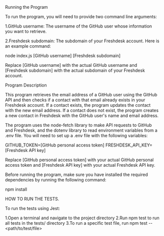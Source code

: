 Running the Program

To run the program, you will need to provide two command line arguments:

1.GitHub username: The username of the GitHub user whose information you want to retrieve.

2.Freshdesk subdomain: The subdomain of your Freshdesk account.
Here is an example command:

node index.js [GitHub username] [Freshdesk subdomain]

Replace [GitHub username] with the actual GitHub username and [Freshdesk subdomain] with the actual subdomain of your Freshdesk account.

Program Description

This program retrieves the email address of a GitHub user using the GitHub API and then checks if a contact with that email already exists in your Freshdesk account. If a contact exists, the program updates the contact with the new email address. If a contact does not exist, the program creates a new contact in Freshdesk with the GitHub user's name and email address.

The program uses the node-fetch library to make API requests to GitHub and Freshdesk, and the dotenv library to read environment variables from a .env file. You will need to set up a .env file with the following variables:

GITHUB_TOKEN=[GitHub personal access token]
FRESHDESK_API_KEY=[Freshdesk API key]


Replace [GitHub personal access token] with your actual GitHub personal access token and [Freshdesk API key] with your actual Freshdesk API key.

Before running the program, make sure you have installed the required dependencies by running the following command:

npm install


HOW TO RUN THE TESTS.

To run the tests using Jest:

1.Open a terminal and navigate to the project directory
2.Run npm test to run all tests in the tests/ directory
3.To run a specific test file, run npm test -- <path/to/test/file>